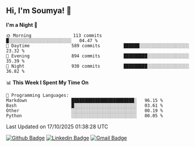 ## Hi, I'm Soumya! 👋

<!--START_SECTION:waka-->
**I'm a Night 🦉** 

```text
🌞 Morning                113 commits         █░░░░░░░░░░░░░░░░░░░░░░░░   04.47 % 
🌆 Daytime                589 commits         ██████░░░░░░░░░░░░░░░░░░░   23.32 % 
🌃 Evening                894 commits         █████████░░░░░░░░░░░░░░░░   35.39 % 
🌙 Night                  930 commits         █████████░░░░░░░░░░░░░░░░   36.82 % 
```


📊 **This Week I Spent My Time On** 

```text
💬 Programming Languages: 
Markdown                 ████████████████████████░   96.15 % 
Bash                     █░░░░░░░░░░░░░░░░░░░░░░░░   03.61 % 
Other                    ░░░░░░░░░░░░░░░░░░░░░░░░░   00.19 % 
Python                   ░░░░░░░░░░░░░░░░░░░░░░░░░   00.05 % 
```


 Last Updated on 17/10/2025 01:38:28 UTC
<!--END_SECTION:waka-->

[![Github Badge](https://img.shields.io/badge/-rubyruins-grey?style=for-the-badge&logo=github&logoColor=white&link=https://github.com/rubyruins/)](https://www.github.com/rubyruins/) 
[![Linkedin Badge](https://img.shields.io/badge/-Soumya%20Parekh-0072b1?style=for-the-badge&logo=Linkedin&logoColor=white&link=https://www.linkedin.com/in/Soumya-Parekh/)](https://www.linkedin.com/in/Soumya-Parekh/) 
[![Gmail Badge](https://img.shields.io/badge/-soumyaparekh.me@gmail.com-c14438?style=for-the-badge&logo=Gmail&logoColor=white&link=mailto:soumyaparekh.me@gmail.com)](mailto:soumyaparekh.me@gmail.com) 
